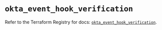 # `okta_event_hook_verification`

Refer to the Terraform Registry for docs: [`okta_event_hook_verification`](https://registry.terraform.io/providers/okta/okta/4.12.0/docs/resources/event_hook_verification).

